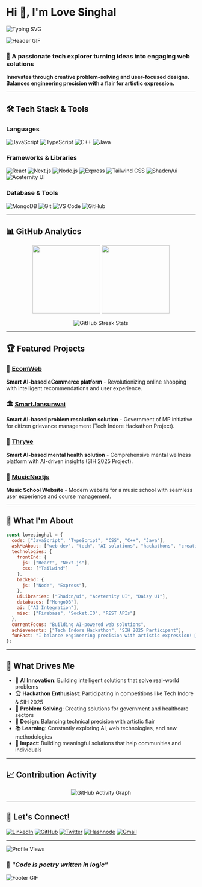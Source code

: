 # Hi 👋, I'm Love Singhal

![Typing SVG](https://readme-typing-svg.herokuapp.com?font=Fira+Code&pause=1000&color=FF6B6B&center=true&vCenter=true&width=435&lines=Tech+Explorer+%F0%9F%9A%80;Web+Solutions+Creator+%F0%9F%92%BB;Creative+Problem+Solver+%F0%9F%A7%A9)

![Header GIF](https://user-images.githubusercontent.com/74038190/225813708-98b745f2-7d22-48cf-9150-083f1b00d6c9.gif)

### 🎯 A passionate tech explorer turning ideas into engaging web solutions
**Innovates through creative problem-solving and user-focused designs. Balances engineering precision with a flair for artistic expression.**

---

## 🛠️ Tech Stack & Tools

### Languages
![JavaScript](https://img.shields.io/badge/-JavaScript-F7DF1E?style=flat-square&logo=javascript&logoColor=black)
![TypeScript](https://img.shields.io/badge/-TypeScript-3178C6?style=flat-square&logo=typescript&logoColor=white)
![C++](https://img.shields.io/badge/-C++-00599C?style=flat-square&logo=c%2B%2B&logoColor=white)
![Java](https://img.shields.io/badge/-Java-ED8B00?style=flat-square&logo=java&logoColor=white)

### Frameworks & Libraries
![React](https://img.shields.io/badge/-React-61DAFB?style=flat-square&logo=react&logoColor=black)
![Next.js](https://img.shields.io/badge/-Next.js-000000?style=flat-square&logo=next.js&logoColor=white)
![Node.js](https://img.shields.io/badge/-Node.js-339933?style=flat-square&logo=node.js&logoColor=white)
![Express](https://img.shields.io/badge/-Express-000000?style=flat-square&logo=express&logoColor=white)
![Tailwind CSS](https://img.shields.io/badge/-Tailwind%20CSS-38B2AC?style=flat-square&logo=tailwind-css&logoColor=white)
![Shadcn/ui](https://img.shields.io/badge/-Shadcn/ui-000000?style=flat-square&logo=shadcnui&logoColor=white)
![Aceternity UI](https://img.shields.io/badge/-Aceternity%20UI-FF6B6B?style=flat-square&logo=ui&logoColor=white)

### Database & Tools
![MongoDB](https://img.shields.io/badge/-MongoDB-47A248?style=flat-square&logo=mongodb&logoColor=white)
![Git](https://img.shields.io/badge/-Git-F05032?style=flat-square&logo=git&logoColor=white)
![VS Code](https://img.shields.io/badge/-VS%20Code-007ACC?style=flat-square&logo=visual-studio-code&logoColor=white)
![GitHub](https://img.shields.io/badge/-GitHub-181717?style=flat-square&logo=github&logoColor=white)

---

## 📊 GitHub Analytics

<p align="center">
  <img height="180em" src="https://github-readme-stats.vercel.app/api?username=lovesinghal31&show_icons=true&theme=radical&include_all_commits=true&count_private=true"/>
  <img height="180em" src="https://github-readme-stats.vercel.app/api/top-langs/?username=lovesinghal31&layout=compact&langs_count=8&theme=radical"/>
</p>

<p align="center">
  <img src="https://github-readme-streak-stats.herokuapp.com/?user=lovesinghal31&theme=radical" alt="GitHub Streak Stats" />
</p>

---

## 🏆 Featured Projects

### 🛒 [EcomWeb](https://github.com/lovesinghal31/ecomweb)
**Smart AI-based eCommerce platform** - Revolutionizing online shopping with intelligent recommendations and user experience.

### 🏛️ [SmartJansunwai](https://github.com/lovesinghal31/SmartDansuwar)
**Smart AI-based problem resolution solution** - Government of MP initiative for citizen grievance management (Tech Indore Hackathon Project).

### 🧠 [Thryve](https://github.com/lovesinghal31/Thryve)
**Smart AI-based mental health solution** - Comprehensive mental wellness platform with AI-driven insights (SIH 2025 Project).

### 🎵 [MusicNextjs](https://github.com/lovesinghal31/musicnextjs)
**Music School Website** - Modern website for a music school with seamless user experience and course management.

---

## 🎨 What I'm About

```javascript
const lovesinghal = {
  code: ["JavaScript", "TypeScript", "CSS", "C++", "Java"],
  askMeAbout: ["web dev", "tech", "AI solutions", "hackathons", "creativity"],
  technologies: {
    frontEnd: {
      js: ["React", "Next.js"],
      css: ["Tailwind"]
    },
    backEnd: {
      js: ["Node", "Express"],
    },
    uiLibraries: ["Shadcn/ui", "Aceternity UI", "Daisy UI"],
    databases: ["MongoDB"],
    ai: ["AI Integration"],
    misc: ["Firebase", "Socket.IO", "REST APIs"]
  },
  currentFocus: "Building AI-powered web solutions",
  achievements: ["Tech Indore Hackathon", "SIH 2025 Participant"],
  funFact: "I balance engineering precision with artistic expression! 🎨⚡"
};
```

---

## 🌟 What Drives Me

- 🚀 **AI Innovation**: Building intelligent solutions that solve real-world problems
- 🏆 **Hackathon Enthusiast**: Participating in competitions like Tech Indore & SIH 2025
- 🧩 **Problem Solving**: Creating solutions for government and healthcare sectors
- 🎨 **Design**: Balancing technical precision with artistic flair
- 📚 **Learning**: Constantly exploring AI, web technologies, and new methodologies
- 🤝 **Impact**: Building meaningful solutions that help communities and individuals

---

## 📈 Contribution Activity

<p align="center">
  <img src="https://github-readme-activity-graph.vercel.app/graph?username=lovesinghal31&theme=react-dark&bg_color=20232a&hide_border=true" alt="GitHub Activity Graph" />
</p>

---

## 🤝 Let's Connect!

[![LinkedIn](https://img.shields.io/badge/-LinkedIn-0077B5?style=for-the-badge&logo=linkedin&logoColor=white)](https://www.linkedin.com/in/love-singhal-65abb9333/)
[![GitHub](https://img.shields.io/badge/-GitHub-181717?style=for-the-badge&logo=github&logoColor=white)](https://github.com/lovesinghal31)
[![Twitter](https://img.shields.io/badge/-Twitter-1DA1F2?style=for-the-badge&logo=twitter&logoColor=white)](https://twitter.com/lovesinghal31)
[![Hashnode](https://img.shields.io/badge/-Hashnode-2962FF?style=for-the-badge&logo=hashnode&logoColor=white)](https://hashnode.com/@lovesinghal)
[![Gmail](https://img.shields.io/badge/-Gmail-D14836?style=for-the-badge&logo=gmail&logoColor=white)](mailto:lovesinghal31@gmail.com)

---

![Profile Views](https://komarev.com/ghpvc/?username=lovesinghal31&color=FF6B6B&style=flat-square&label=Profile+Views)

### 💭 *"Code is poetry written in logic"*

![Footer GIF](https://user-images.githubusercontent.com/74038190/212284100-561aa473-3905-4a80-b561-0d28506553ee.gif)
